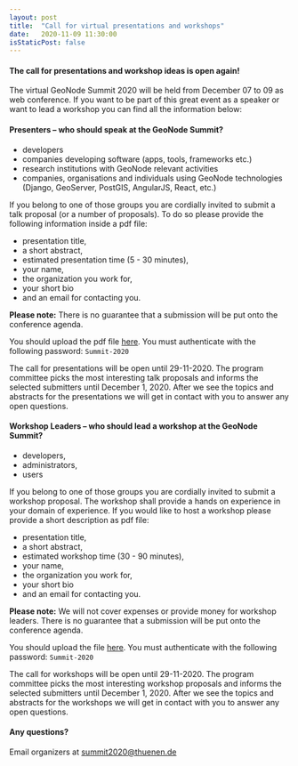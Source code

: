 ```yaml
---
layout: post
title:  "Call for virtual presentations and workshops"
date:   2020-11-09 11:30:00
isStaticPost: false
---
```

#### The call for presentations and workshop ideas is open again!

The virtual GeoNode Summit 2020 will be held from December 07 to 09 as web conference. 
If you want to be part of this great event as a speaker or want to lead a workshop you can find all the information below:

#### Presenters – who should speak at the GeoNode Summit?

* developers
* companies developing software (apps, tools, frameworks etc.)
* research institutions with GeoNode relevant activities
* companies, organisations and individuals using GeoNode technologies (Django, GeoServer, PostGIS, AngularJS, React, etc.)

If you belong to one of those groups you are cordially invited to submit a talk proposal (or a number of proposals). 
To do so please provide the following information inside a pdf file:

* presentation title,
* a short abstract,
* estimated presentation time (5 - 30 minutes),
* your name,
* the organization you work for,
* your short bio
* and an email for contacting you.

**Please note:** There is no guarantee that a submission will be put onto the conference agenda.

You should upload the pdf file [here](https://tc.thuenen.de/index.php/s/SJSesiYPJzECX95). You must authenticate with 
the following password: `Summit-2020`

The call for presentations will be open until 29-11-2020. The program committee picks the most interesting talk 
proposals and informs the selected submitters until December 1, 2020. After we see the topics and abstracts for 
the presentations we will get in contact with you to answer any open questions.

#### Workshop Leaders – who should lead a workshop at the GeoNode Summit?

* developers,
* administrators,
* users

If you belong to one of those groups you are cordially invited to submit a workshop proposal. The workshop shall provide
 a hands on experience in your domain of experience.
If you would like to host a workshop please provide a short description as pdf file:

* presentation title,
* a short abstract,
* estimated workshop time (30 - 90 minutes),
* your name,
* the organization you work for,
* your short bio
* and an email for contacting you.

**Please note:** We will not cover expenses or provide money for workshop leaders. There is no guarantee that a 
submission will be put onto the conference agenda.

You should upload the file [here](https://tc.thuenen.de/index.php/s/SJSesiYPJzECX95). You must authenticate with 
the following password: `Summit-2020`

The call for workshops will be open until 29-11-2020. The program committee picks the most interesting workshop
 proposals and informs the selected submitters until December 1, 2020. After we see the topics and abstracts for 
the workshops we will get in contact with you to answer any open questions.

#### Any questions?
Email organizers at [summit2020@thuenen.de](mailto:summit2020@thuenen.de)

